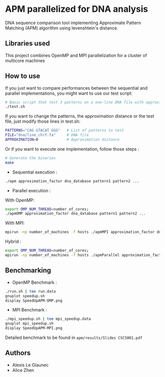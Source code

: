 # APM parallelized for DNA analysis
DNA sequence comparison tool implementing Approximate Pattern Matching (APM) algorithm using levenshtein's distance.

## Libraries used
This project combines OpenMP and MPI parallelization for a cluster of multicore machines

## How to use

If you just want to compare performances between the sequential and parallel implementations, you might want to use our test script:
```bash
# Basic script that test 3 patterns on a one-line DNA file with approximation distance of 0
./test.sh
```
If you want to change the patterns, the approximation distance or the test file, just modify those lines in test.sh:
```bash
PATTERNS="CAG GTACAT GGG"   # List of patterns to test
FILE="dna/line_chrY.fa"     # DNA file
APPROXIMATION=0             # Approximation distance
```

Or if you want to execute one implementation, follow those steps  :
```bash
# Generate the binaries
make
```

- Sequential execution :
```bash
./apm approximation_factor dna_database pattern1 pattern2 ...
```
- Parallel execution :

With OpenMP:
```bash
export OMP_NUM_THREAD=number_of_cores;
./apmOMP approximation_factor dna_database pattern1 pattern2 ...
```
With MPI:
```bash
mpirun -np number_of_machines -f hosts ./apmMPI approximation_factor dna_database pattern1 pattern2 ...
```

Hybrid : 

```bash
export OMP_NUM_THREAD=number_of_cores;
mpirun -np number_of_machines -f hosts ./apmParallel approximation_factor dna_database pattern1 pattern2 ...
```


## Benchmarking

- OpenMP Benchmark :

```bash
./run.sh | tee run.data
gnuplot speedup.sh
display SpeedUpAPM-OMP.png
```

- MPI Benchmark :

```bash
./mpi_speedup.sh | tee mpi_speedup.data
gnuplot mpi_speedup.sh
display SpeedUpAPM-MPI.png
```

Detailed benchmark to be found in ```apm/results/Slides CSC5001.pdf```


## Authors
- Alexis Le Glaunec
- Alice Zhen
